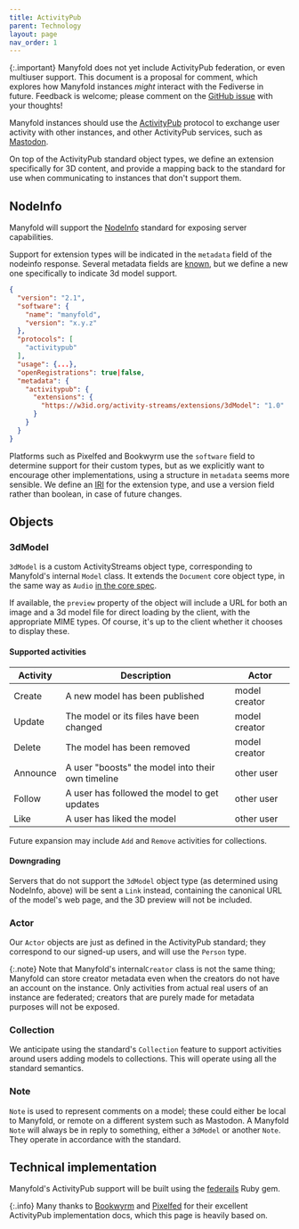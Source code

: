 ```yaml
---
title: ActivityPub
parent: Technology
layout: page
nav_order: 1
---
```


{:.important}
Manyfold does not yet include ActivityPub federation, or even multiuser support. This document is a proposal for comment, which explores how Manyfold instances _might_ interact with the Fediverse in future. Feedback is welcome; please comment on the [GitHub issue](https://github.com/manyfold3d/manyfold/issues/1389) with your thoughts!

Manyfold instances should use the [ActivityPub](http://activitypub.rocks/) protocol to exchange user activity with other instances, and other ActivityPub services, such as [Mastodon](https://joinmastodon.org/).

On top of the ActivityPub standard object types, we define an extension specifically for 3D content, and provide a mapping back to the standard for use when communicating to instances that don't support them.

## NodeInfo

Manyfold will support the [NodeInfo](https://nodeinfo.diaspora.software/) standard for exposing server capabilities.

Support for extension types will be indicated in the `metadata` field of the nodeinfo response. Several metadata fields are [known](https://codeberg.org/thefederationinfo/nodeinfo_metadata_survey), but we define a new one specifically to indicate 3d model support.

```json
{
  "version": "2.1",
  "software": {
    "name": "manyfold",
    "version": "x.y.z"
  },
  "protocols": [
    "activitypub"
  ],
  "usage": {...},
  "openRegistrations": true|false,
  "metadata": {
    "activitypub": {
      "extensions": {
        "https://w3id.org/activity-streams/extensions/3dModel": "1.0"
      }
    }
  }
}
```

Platforms such as Pixelfed and Bookwyrm use the `software` field to determine support for their custom types, but as we explicitly want to encourage other implementations, using a structure in `metadata` seems more sensible. We define an [IRI](https://codeberg.org/fediverse/fep/src/branch/main/fep/888d/fep-888d.md) for the extension type, and use a version field rather than boolean, in case of future changes.

## Objects

### 3dModel

`3dModel` is a custom ActivityStreams object type, corresponding to Manyfold's internal `Model` class. It extends the `Document` core object type, in the same way as `Audio` [in the core spec](https://www.w3.org/TR/activitystreams-vocabulary/#dfn-audio).

If available, the `preview` property of the object will include a URL for both an image and a 3d model file for direct loading by the client, with the appropriate MIME types. Of course, it's up to the client whether it chooses to display these.

#### Supported activities

|Activity|Description|Actor|
|-|-|-|
|Create|A new model has been published|model creator|
|Update|The model or its files have been changed|model creator|
|Delete|The model has been removed|model creator|
|Announce|A user "boosts" the model into their own timeline|other user|
|Follow|A user has followed the model to get updates|other user|
|Like|A user has liked the model|other user|

Future expansion may include `Add` and `Remove` activities for collections.

#### Downgrading

Servers that do not support the `3dModel` object type (as determined using NodeInfo, above) will be sent a `Link` instead, containing the canonical URL of the model's web page, and the 3D preview will not be included.

### Actor

Our `Actor` objects are just as defined in the ActivityPub standard; they correspond to our signed-up users, and will use the `Person` type.

{:.note}
Note that Manyfold's internal`Creator` class is not the same thing; Manyfold can store creator metadata even when the creators do not have an account on the instance. Only activities from actual real users of an instance are federated; creators that are purely made for metadata purposes will not be exposed.

### Collection

We anticipate using the standard's `Collection` feature to support activities around users adding models to collections. This will operate using all the standard semantics.

### Note

`Note` is used to represent comments on a model; these could either be local to Manyfold, or remote on a different system such as Mastodon. A Manyfold `Note` will always be in reply to something, either a `3dModel` or another `Note`. They operate in accordance with the standard.

## Technical implementation

Manyfold's ActivityPub support will be built using the [federails](https://gitlab.com/experimentslabs/federails) Ruby gem.

{:.info}
Many thanks to [Bookwyrm](https://docs.joinbookwyrm.com/activitypub.html) and [Pixelfed](https://docs.pixelfed.org/spec/ActivityPub.html) for their excellent ActivityPub implementation docs, which this page is heavily based on.
